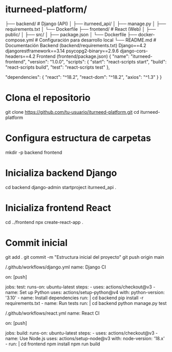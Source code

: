 # iturneed-platform/
├── backend/               # Django (API)
│   ├── iturneed_api/
│   ├── manage.py
│   ├── requirements.txt
│   └── Dockerfile
├── frontend/              # React (Web)
│   ├── public/
│   ├── src/
│   ├── package.json
│   └── Dockerfile
├── docker-compose.yml     # Configuración para desarrollo local
└── README.md             # Documentación
Backend (backend/requirements.txt)
Django==4.2
djangorestframework==3.14
psycopg2-binary==2.9.6
django-cors-headers==4.2
Frontend (frontend/package.json)
{
  "name": "iturneed-frontend",
  "version": "1.0.0",
  "scripts": {
    "start": "react-scripts start",
    "build": "react-scripts build",
    "test": "react-scripts test"
  },
  
  "dependencies": {
    "react": "^18.2",
    "react-dom": "^18.2",
    "axios": "^1.3"
  }
}
# Clona el repositorio
git clone https://github.com/tu-usuario/iturneed-platform.git
cd iturneed-platform

# Configura estructura de carpetas
mkdir -p backend frontend

# Inicializa backend Django
cd backend
django-admin startproject iturneed_api .

# Inicializa frontend React
cd ../frontend
npx create-react-app .

# Commit inicial
git add .
git commit -m "Estructura inicial del proyecto"
git push origin main

/.github/workflows/django.yml
name: Django CI

on: [push]

jobs:
  test:
    runs-on: ubuntu-latest
    steps:
    - uses: actions/checkout@v3
    - name: Set up Python
      uses: actions/setup-python@v4
      with:
        python-version: '3.10'
    - name: Install dependencies
      run: |
        cd backend
        pip install -r requirements.txt
    - name: Run tests
      run: |
        cd backend
        python manage.py test
        
/.github/workflows/react.yml
name: React CI

on: [push]

jobs:
  build:
    runs-on: ubuntu-latest
    steps:
    - uses: actions/checkout@v3
    - name: Use Node.js
      uses: actions/setup-node@v3
      with:
        node-version: '18.x'
    - run: |
        cd frontend
        npm install
        npm run build
